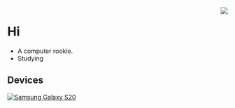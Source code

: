<img align="right" src="https://github-readme-stats.vercel.app/api?username=hidrid0125&show_icons=true&theme=onedark&hide_title=tru&hide_border=true">

# Hi
 - A computer rookie.
 - Studying

## Devices
[![Samsung Galaxy S20](https://img.shields.io/badge/Samsung%20Galaxy%20S20-0000CD?style=flat-square&logo=samsung&logoColor=ffffff)](https://www.samsung.com)


